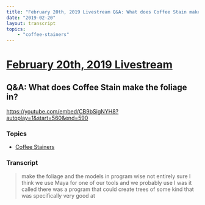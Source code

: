 ```yaml
---
title: "February 20th, 2019 Livestream Q&A: What does Coffee Stain make the foliage in?"
date: "2019-02-20"
layout: transcript
topics:
    - "coffee-stainers"
---
```

# [February 20th, 2019 Livestream](../2019-02-20.md)
## Q&A: What does Coffee Stain make the foliage in?
https://youtube.com/embed/CB9bSigNYH8?autoplay=1&start=560&end=590

### Topics
* [Coffee Stainers](../topics/coffee-stainers.md)

### Transcript

> make the foliage and the models in program wise not entirely sure I think we use Maya for one of our tools and we probably use I was it called there was a program that could create trees of some kind that was specifically very good at
